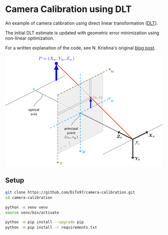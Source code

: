 # Camera Calibration using DLT

An example of camera calibration using direct linear transformation
([DLT](https://en.wikipedia.org/wiki/direct_linear_transformation)).

The initial DLT estimate is updated with geometric error minimization using non-linear optimization.

For a written explanation of the code, see N. Krishna's original [blog post](https://towardsdatascience.com/camera-calibration-with-example-in-python-5147e945cdeb).

![pinhole camera model](images/pinhole-camera-model.png)

## Setup

```sh
git clone https://github.com/DiTo97/camera-calibration.git
cd camera-calibration
```

```sh
python -m venv venv
source venv/bin/activate
```

```sh
python -m pip install --upgrade pip
python -m pip install -r requirements.txt
```
